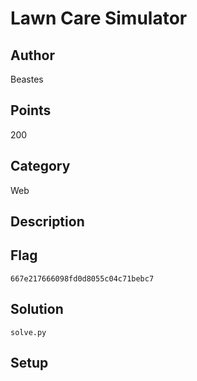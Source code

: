 # Lawn Care Simulator

## Author
Beastes
## Points
200
## Category
Web
## Description

## Flag
`667e217666098fd0d8055c04c71bebc7`
## Solution
`solve.py`
## Setup
